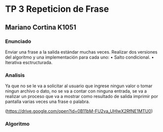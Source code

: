# TP 3 Repeticion de Frase

## Mariano Cortina K1051

### Enunciado

Enviar una frase a la salida estándar muchas veces.
Realizar dos versiones del algoritmo y una implementación para cada uno:
• Salto condicional.
• Iterativa esctructurada.

### Analisis

Ya que no se le va a solicitar al usuario que ingrese ningun valor o tomar ningun archivo o dato, no se va a contar con ninguna entrada, se va a realizar un proceso que va a mostrar como resultado de salida imprimir por pantalla varias veces una frase o palabra.

(https://drive.google.com/open?id=0B11bM-FU2va_UHlwX2RfNE1MTU0)

### Algoritmo
